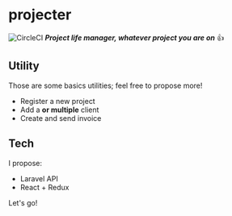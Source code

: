 # projecter 
![CircleCI](https://circleci.com/gh/Alexandrehebertvincent/projecter.svg?style=shield)
***Project life manager, whatever project you are on*** 👍

## Utility
Those are some basics utilities; feel free to propose more!
* Register a new project
* Add a **or multiple** client
* Create and send invoice

## Tech
I propose:
* Laravel API
* React + Redux

Let's go!
